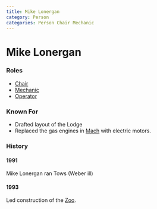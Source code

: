 ```yaml
---
title: Mike Lonergan
category: Person
categories: Person Chair Mechanic
---
```

# Mike Lonergan
### Roles

* [Chair](Chair)
* [Mechanic](Mechanic)
* [Operator](Operator)

### Known For

* Drafted layout of the Lodge
* Replaced the gas engines in [Mach](Mach) with electric motors.

### History

#### 1991

Mike Lonergan ran Tows (Weber ill)

#### 1993

Led construction of the [Zoo](Zoo).